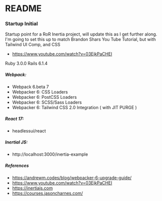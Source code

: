 # README

### Startup Initial 

Startup point for a RoR Inertia project, will update this as I get further along.
I'm going to set this up to match Brandon Shars You Tube Tutorial, but with Tailwind UI Comp, and CSS
- https://www.youtube.com/watch?v=03EjkPaCHEI

Ruby 3.0.0
Rails 6.1.4

##### Webpack: 

- Webpack 6.beta 7
- Webpacker 6: CSS Loaders
- Webpacker 6: PostCSS Loaders
- Webpacker 6: SCSS/Sass Loaders
- Webpacker 6: Tailwind CSS 2.0 Integration ( with JIT PURGE )

##### React 17:
- headlessui/react

##### Inertial JS: 
- http://localhost:3000/inertia-example


##### References

- https://andrewm.codes/blog/webpacker-6-upgrade-guide/
- https://www.youtube.com/watch?v=03EjkPaCHEI
- https://inertiajs.com
- https://courses.jasoncharnes.com/
